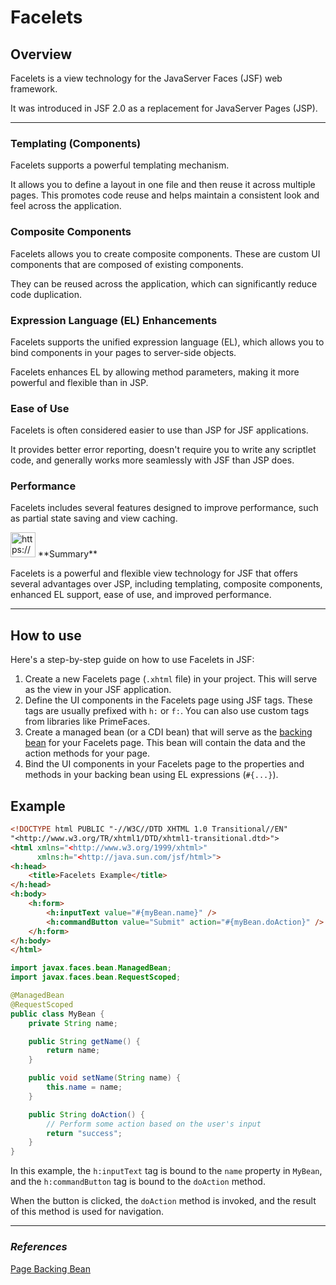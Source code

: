 # Facelets

## Overview

Facelets is a view technology for the JavaServer Faces (JSF) web framework.

It was introduced in JSF 2.0 as a replacement for JavaServer Pages (JSP).

---

### Templating (Components)

Facelets supports a powerful templating mechanism.

It allows you to define a layout in one file and then reuse it across multiple pages. This promotes code reuse and helps maintain a consistent look and feel across the application.

### Composite Components

Facelets allows you to create composite components. These are custom UI components that are composed of existing components.

They can be reused across the application, which can significantly reduce code duplication.

### Expression Language (EL) Enhancements

Facelets supports the unified expression language (EL), which allows you to bind components in your pages to server-side objects.

Facelets enhances EL by allowing method parameters, making it more powerful and flexible than in JSP.

### Ease of Use

Facelets is often considered easier to use than JSP for JSF applications.

It provides better error reporting, doesn't require you to write any scriptlet code, and generally works more seamlessly with JSF than JSP does.

### Performance

Facelets includes several features designed to improve performance, such as partial state saving and view caching.

<aside>
<img src="https://www.notion.so/icons/skull_purple.svg" alt="https://www.notion.so/icons/skull_purple.svg" width="40px" /> **Summary**

Facelets is a powerful and flexible view technology for JSF that offers several advantages over JSP, including templating, composite components, enhanced EL support, ease of use, and improved performance.

</aside>

---

## How to use

Here's a step-by-step guide on how to use Facelets in JSF:

1. Create a new Facelets page (`.xhtml` file) in your project.
This will serve as the view in your JSF application.
2. Define the UI components in the Facelets page using JSF tags.
These tags are usually prefixed with `h:` or `f:`.
You can also use custom tags from libraries like PrimeFaces.
3. Create a managed bean (or a CDI bean) that will serve as the [backing bean](Facelets.md) for your Facelets page. This bean will contain the data and the action methods for your page.
4. Bind the UI components in your Facelets page to the properties and methods in your backing bean using EL expressions (`#{...}`).

## Example

```html
<!DOCTYPE html PUBLIC "-//W3C//DTD XHTML 1.0 Transitional//EN"
"<http://www.w3.org/TR/xhtml1/DTD/xhtml1-transitional.dtd>">
<html xmlns="<http://www.w3.org/1999/xhtml>"
      xmlns:h="<http://java.sun.com/jsf/html>">
<h:head>
    <title>Facelets Example</title>
</h:head>
<h:body>
    <h:form>
        <h:inputText value="#{myBean.name}" />
        <h:commandButton value="Submit" action="#{myBean.doAction}" />
    </h:form>
</h:body>
</html>

```

```java
import javax.faces.bean.ManagedBean;
import javax.faces.bean.RequestScoped;

@ManagedBean
@RequestScoped
public class MyBean {
    private String name;

    public String getName() {
        return name;
    }

    public void setName(String name) {
        this.name = name;
    }

    public String doAction() {
        // Perform some action based on the user's input
        return "success";
    }
}

```

In this example, the `h:inputText` tag is bound to the `name` property in `MyBean`, and the `h:commandButton` tag is bound to the `doAction` method.

When the button is clicked, the `doAction` method is invoked, and the result of this method is used for navigation.

---

### *References*

[Page Backing Bean](Page%20Backing%20Bean.md)
